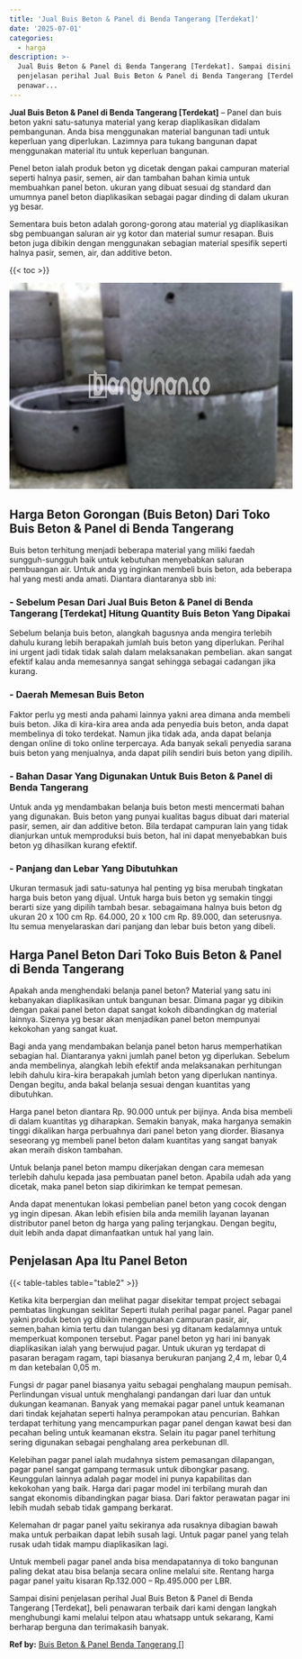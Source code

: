 ```yaml
---
title: 'Jual Buis Beton & Panel di Benda Tangerang [Terdekat]'
date: '2025-07-01'
categories:
  - harga
description: >-
  Jual Buis Beton & Panel di Benda Tangerang [Terdekat]. Sampai disini
  penjelasan perihal Jual Buis Beton & Panel di Benda Tangerang [Terdekat], beli
  penawar...
---
```


**Jual Buis Beton & Panel di Benda Tangerang \[Terdekat\]** – Panel dan buis beton yakni satu-satunya material yang kerap diaplikasikan didalam pembangunan. Anda bisa menggunakan material bangunan tadi untuk keperluan yang diperlukan. Lazimnya para tukang bangunan dapat menggunakan material itu untuk keperluan bangunan.

Penel beton ialah produk beton yg dicetak dengan pakai campuran material seperti halnya pasir, semen, air dan tambahan bahan kimia untuk membuahkan panel beton. ukuran yang dibuat sesuai dg standard dan umumnya panel beton diaplikasikan sebagai pagar dinding di dalam ukuran yg besar.

Sementara buis beton adalah gorong-gorong atau material yg diaplikasikan sbg pembuangan saluran air yg kotor dan material sumur resapan. Buis beton juga dibikin dengan menggunakan sebagian material spesifik seperti halnya pasir, semen, air, dan additive beton.

{{< toc >}}

![Jual Buis Beton & Panel di Benda Tangerang [Terdekat]](/images/jual-panel-buis-beton-murah-42.png)

## Harga Beton Gorongan (Buis Beton) Dari Toko Buis Beton & Panel di Benda Tangerang

Buis beton terhitung menjadi beberapa material yang miliki faedah sungguh-sungguh baik untuk kebutuhan menyebabkan saluran pembuangan air. Untuk anda yg inginkan membeli buis beton, ada beberapa hal yang mesti anda amati. Diantara diantaranya sbb ini:

### \- Sebelum Pesan Dari Jual Buis Beton & Panel di Benda Tangerang \[Terdekat\] Hitung Quantity Buis Beton Yang Dipakai

Sebelum belanja buis beton, alangkah bagusnya anda mengira terlebih dahulu kurang lebih berapakah jumlah buis beton yang diperlukan. Perihal ini urgent jadi tidak tidak salah dalam melaksanakan pembelian. akan sangat efektif kalau anda memesannya sangat sehingga sebagai cadangan jika kurang.

### \- Daerah Memesan Buis Beton

Faktor perlu yg mesti anda pahami lainnya yakni area dimana anda membeli buis beton. Jika di kira-kira area anda ada penyedia buis beton, anda dapat membelinya di toko terdekat. Namun jika tidak ada, anda dapat belanja dengan online di toko online terpercaya. Ada banyak sekali penyedia sarana buis beton yang menjualnya, anda dapat pilih sendiri buis beton yang dipilih.

### \- Bahan Dasar Yang Digunakan Untuk Buis Beton & Panel di Benda Tangerang

Untuk anda yg mendambakan belanja buis beton mesti mencermati bahan yang digunakan. Buis beton yang punyai kualitas bagus dibuat dari material pasir, semen, air dan additive beton. Bila terdapat campuran lain yang tidak dianjurkan untuk memproduksi buis beton, hal ini dapat menyebabkan buis beton yg dihasilkan kurang efektif.

### \- Panjang dan Lebar Yang Dibutuhkan

Ukuran termasuk jadi satu-satunya hal penting yg bisa merubah tingkatan harga buis beton yang dijual. Untuk harga buis beton yg semakin tinggi berarti size yang dipilih tambah besar. sebagaimana halnya buis beton dg ukuran 20 x 100 cm Rp. 64.000, 20 x 100 cm Rp. 89.000, dan seterusnya. Itu semua menyelaraskan dari panjang dan lebar buis beton yang dibeli.

## Harga Panel Beton Dari Toko Buis Beton & Panel di Benda Tangerang

Apakah anda menghendaki belanja panel beton? Material yang satu ini kebanyakan diaplikasikan untuk bangunan besar. Dimana pagar yg dibikin dengan pakai panel beton dapat sangat kokoh dibandingkan dg material lainnya. Sizenya yg besar akan menjadikan panel beton mempunyai kekokohan yang sangat kuat.

Bagi anda yang mendambakan belanja panel beton harus memperhatikan sebagian hal. Diantaranya yakni jumlah panel beton yg diperlukan. Sebelum anda membelinya, alangkah lebih efektif anda melaksanakan perhitungan lebih dahulu kira-kira berapakah jumlah beton yang diperlukan nantinya. Dengan begitu, anda bakal belanja sesuai dengan kuantitas yang dibutuhkan.

Harga panel beton diantara Rp. 90.000 untuk per bijinya. Anda bisa membeli di dalam kuantitas yg diharapkan. Semakin banyak, maka harganya semakin tinggi dikalikan harga perbuahnya dari panel beton yang diorder. Biasanya seseorang yg membeli panel beton dalam kuantitas yang sangat banyak akan meraih diskon tambahan.

Untuk belanja panel beton mampu dikerjakan dengan cara memesan terlebih dahulu kepada jasa pembuatan panel beton. Apabila udah ada yang dicetak, maka panel beton siap dikirimkan ke tempat pemesan.

Anda dapat menentukan lokasi pembelian panel beton yang cocok dengan yg ingin dipesan. Akan lebih efisien bila anda memilih layanan layanan distributor panel beton dg harga yang paling terjangkau. Dengan begitu, duit lebih anda dapat dimanfaatkan untuk hal yang lain.

## Penjelasan Apa Itu Panel Beton

{{< table-tables table="table2" >}}

Ketika kita berpergian dan melihat pagar disekitar tempat project sebagai pembatas lingkungan seklitar Seperti itulah perihal pagar panel. Pagar panel yakni produk beton yg dibikin menggunakan campuran pasir, air, semen,bahan kimia tertu dan tulangan besi yg ditanam kedalamnya untuk memperkuat komponen tersebut. Pagar panel beton yg hari ini banyak diaplikasikan ialah yang berwujud pagar. Untuk ukuran yg terdapat di pasaran beragam ragam, tapi biasanya berukuran panjang 2,4 m, lebar 0,4 m dan ketebalan 0,05 m.

Fungsi dr pagar panel biasanya yaitu sebagai penghalang maupun pemisah. Perlindungan visual untuk menghalangi pandangan dari luar dan untuk dukungan keamanan. Banyak yang memakai pagar panel untuk keamanan dari tindak kejahatan seperti halnya perampokan atau pencurian. Bahkan terdapat terhitung yang mencampurkan pagar panel dengan kawat besi dan pecahan beling untuk keamanan ekstra. Selain itu pagar panel terhitung sering digunakan sebagai penghalang area perkebunan dll.

Kelebihan pagar panel ialah mudahnya sistem pemasangan dilapangan, pagar panel sangat gampang termasuk untuk dibongkar pasang. Keunggulan lainnya adalah pagar model ini punya kapabilitas dan kekokohan yang baik. Harga dari pagar model ini terbilang murah dan sangat ekonomis dibandingkan pagar biasa. Dari faktor perawatan pagar ini lebih mudah sebab tidak gampang berkarat.

Kelemahan dr pagar panel yaitu sekiranya ada rusaknya dibagian bawah maka untuk perbaikan dapat lebih susah lagi. Untuk pagar panel yang telah rusak udah tidak mampu diaplikasikan lagi.

Untuk membeli pagar panel anda bisa mendapatannya di toko bangunan paling dekat atau bisa belanja secara online melalui site. Rentang harga pagar panel yaitu kisaran Rp.132.000 – Rp.495.000 per LBR.

Sampai disini penjelasan perihal Jual Buis Beton & Panel di Benda Tangerang \[Terdekat\], beli penawaran terbaik dari kami dengan langkah menghubungi kami melalui telpon atau whatsapp untuk sekarang, Kami berharap berguna dan terimakasih banyak.

**Ref by:** [Buis Beton & Panel Benda Tangerang []](https://id.wikipedia.org/wiki/Buis)
